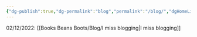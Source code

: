 ```yaml
---
{"dg-publish":true,"dg-permalink":"blog","permalink":"/blog/","dgHomeLink":true,"dgPassFrontmatter":false}
---
```



02/12/2022: [[Books Beans Boots/Blog/I miss blogging|I miss blogging]]